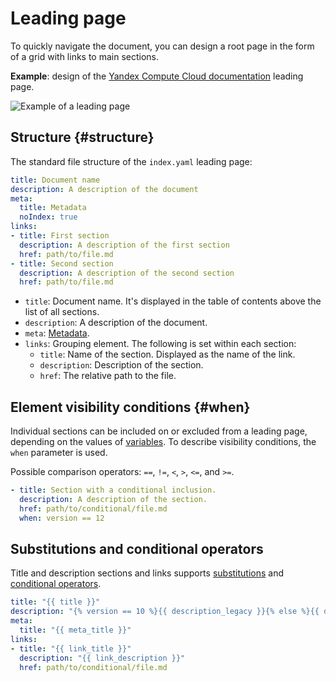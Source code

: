 # Leading page

To quickly navigate the document, you can design a root page in the form of a grid with links to main sections.

**Example**: design of the [Yandex Compute Cloud documentation](https://cloud.yandex.com/docs/compute/) leading page.

![Example of a leading page](../_images/leading.jpg)

## Structure {#structure}

The standard file structure of the `index.yaml` leading page:

```yaml
title: Document name
description: A description of the document
meta:
  title: Metadata
  noIndex: true
links:
- title: First section
  description: A description of the first section
  href: path/to/file.md
- title: Second section
  description: A description of the second section
  href: path/to/file.md
```

* `title`: Document name. It's displayed in the table of contents above the list of all sections.
* `description`: A description of the document.
* `meta`: [Metadata](../syntax/meta.md#meta).
* `links`: Grouping element. The following is set within each section:
    * `title`: Name of the section. Displayed as the name of the link.
    * `description`: Description of the section.
    * `href`: The relative path to the file.

## Element visibility conditions {#when}

Individual sections can be included on or excluded from a leading page, depending on the values of [variables](../syntax/vars.md). To describe visibility conditions, the `when` parameter is used.

Possible comparison operators: `==`, `!=`, `<`, `>`, `<=`, and `>=`.

```yaml
- title: Section with a conditional inclusion.
  description: A description of the section.
  href: path/to/conditional/file.md
  when: version == 12
```

## Substitutions and conditional operators

Title and description sections and links supports [substitutions](../syntax/vars#subtitudes) and [conditional operators](../syntax/vars#conditions).

```yaml
title: "{{ title }}"
description: "{% version == 10 %}{{ description_legacy }}{% else %}{{ description }}"
meta:
  title: "{{ meta_title }}"
links:
- title: "{{ link_title }}"
  description: "{{ link_description }}"
  href: path/to/conditional/file.md
```
